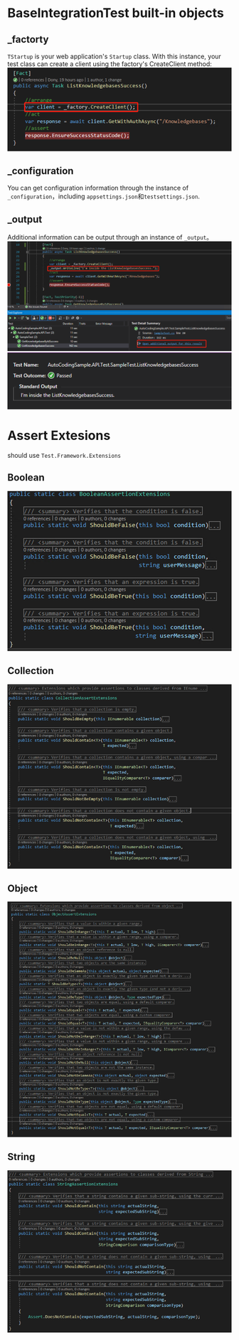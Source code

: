 # BaseIntegrationTest<TStartup> built-in objects
## _factorty
`TStartup` is your web application's `Startup` class. With this instance, your test class can create a client using the factory's CreateClient method:
![image.png](/.attachments/image-755bebc8-522d-4b40-9a85-c6c1c42002cc.png)

## _configuration
You can get configuration information through the instance of `_configuration`，including `appsettings.json`和`testsettings.json`.

## _output
Additional information can be output through an instance of `_output`。
![image.png](/.attachments/image-4eb46a72-32b8-4194-95bd-fd378f35c551.png)
![image.png](/.attachments/image-f50a78e4-9e7f-4c09-aab8-02eb1881d897.png)

# Assert Extesions
should use `Test.Framework.Extensions`
## Boolean
![image.png](/.attachments/image-ab45a3e1-10b5-4cb6-ad78-1b996d6191b4.png)

## Collection
![image.png](/.attachments/image-72552ee9-fd9f-44a0-bd73-f28427ed05fa.png)

## Object
![image.png](/.attachments/image-c8508d15-415f-4132-9719-7099a9d4fa12.png)

## String
![image.png](/.attachments/image-3051ea38-1bb8-48c9-8c7d-6514af962ab7.png)